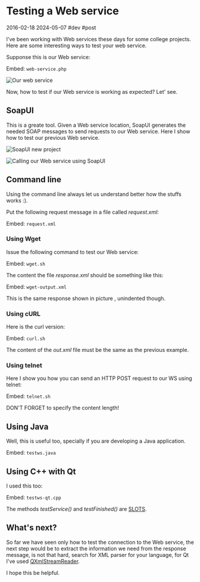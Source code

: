 # Testing a Web service
2016-02-18 2024-05-07 #dev #post

<p>I've been working with Web services these days for some college projects. Here are some interesting ways to test your web service.</p>

<p>Supponse this is our Web service:</p>

Embed: `web-service.php`

![Our web service](/testing-a-web-service/testws_myservice.png)

<p>Now, how to test if our Web service is working as expected? Let' see.</p>

## SoapUI

<p>This is a greate tool. Given a Web service location, SoapUI generates the needed SOAP messages to send requests to our Web service. Here I show how to test our previous Web service.</p>

![SoapUI new project](/testing-a-web-service/testws_soapui_new.png)


![Calling our Web service using SoapUI](/testing-a-web-service/testws_soapui_request.png)

## Command line

<p>Using the command line always let us understand better how the stuffs works :). </p>

<p>Put the following request message in a file called <em>request.xml</em>:</p>

Embed: `request.xml`

### Using Wget

<p>Issue the following command to test our Web service:</p>

Embed: `wget.sh`

<p>The content the file <em>response.xml</em> should be something like this:</p>

Embed: `wget-output.xml`

<p>This is the same response shown in picture , unindented though.</p>

### Using cURL

<p>Here is the curl version:</p>

Embed: `curl.sh`

<p>The content of the <em>out.xml</em> file must be the same as the previous example.</p>

### Using telnet

<p>Here I show you how you can send an HTTP POST request to our WS using telnet:</p>

Embed: `telnet.sh`

<p>DON'T FORGET to specify the content length!</p>

## Using Java

<p>Well, this is useful too, specially if you are developing a Java application.</p>

Embed: `testws.java`

## Using C++ with Qt

<p>I used this too:</p>

Embed: `testws-qt.cpp`

<p>The methods <em>testService()</em> and <em>testFinished()</em> are <a href="http://qt-project.org/doc/qt-5.0/qtcore/signalsandslots.html">SLOTS</a>.</p>

## What's next?

<p>So far we have seen only how to test the connection to the Web service, the next step would be to extract the information we need from the response message, is not that hard, search for XML parser for your language, for Qt I've used <a href="http://doc.qt.io/qt-5/qxmlstreamreader.html" target="_blank">QXmlStreamReader</a>.</p>

<p>I hope this be helpful.</p>
